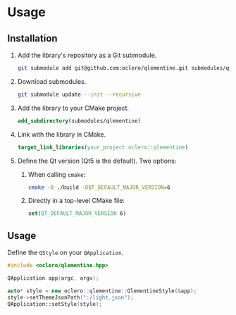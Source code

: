 # Usage

## Installation

1. Add the library's repository as a Git submodule.

    ```bash
    git submodule add git@github.com:oclero/qlementine.git submodules/qlementine
    ```

2. Download submodules.

    ```bash
    git submodule update --init --recursive
    ```

3. Add the library to your CMake project.

    ```cmake
    add_subdirectory(submodules/qlementine)
    ```

4. Link with the library in CMake.

    ```cmake
    target_link_libraries(your_project oclero::qlementine)
    ```

5. Define the Qt version (Qt5 is the default). Two options:

    1. When calling `cmake`:

        ```bash
        cmake -B ./build -DQT_DEFAULT_MAJOR_VERSION=6
        ```

    2. Directly in a top-level CMake file:

        ```cmake
        set(QT_DEFAULT_MAJOR_VERSION 6)
        ```

## Usage

Define the `QStyle` on your `QApplication`.

```c++
#include <oclero/qlementine.hpp>

QApplication app(argc, argv);

auto* style = new oclero::qlementine::QlementineStyle(&app);
style->setThemeJsonPath(":/light.json");
QApplication::setStyle(style);
```
